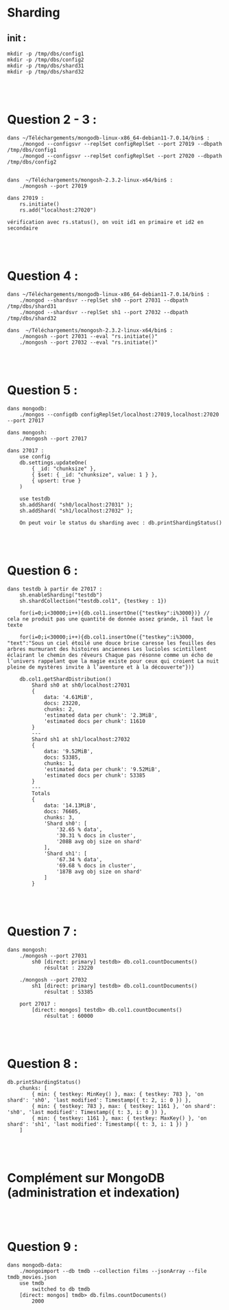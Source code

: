 # Sharding

## init : 

    mkdir -p /tmp/dbs/config1
    mkdir -p /tmp/dbs/config2
    mkdir -p /tmp/dbs/shard31
    mkdir -p /tmp/dbs/shard32


<br></br>

# Question 2 - 3 :

    dans ~/Téléchargements/mongodb-linux-x86_64-debian11-7.0.14/bin$ : 
        ./mongod --configsvr --replSet configReplSet --port 27019 --dbpath /tmp/dbs/config1
        ./mongod --configsvr --replSet configReplSet --port 27020 --dbpath /tmp/dbs/config2


    dans  ~/Téléchargements/mongosh-2.3.2-linux-x64/bin$ : 
        ./mongosh --port 27019

    dans 27019 :
        rs.initiate()
        rs.add("localhost:27020")

    vérification avec rs.status(), on voit id1 en primaire et id2 en secondaire

<br></br>

# Question 4 :

    dans ~/Téléchargements/mongodb-linux-x86_64-debian11-7.0.14/bin$ :
        ./mongod --shardsvr --replSet sh0 --port 27031 --dbpath /tmp/dbs/shard31
        ./mongod --shardsvr --replSet sh1 --port 27032 --dbpath /tmp/dbs/shard32

    dans  ~/Téléchargements/mongosh-2.3.2-linux-x64/bin$ :
        ./mongosh --port 27031 --eval "rs.initiate()"
        ./mongosh --port 27032 --eval "rs.initiate()"

<br></br>

# Question 5 :

    dans mongodb:
        ./mongos --configdb configReplSet/localhost:27019,localhost:27020 --port 27017

    dans mongosh:
        ./mongosh --port 27017

    dans 27017 :
        use config
        db.settings.updateOne(
            { _id: "chunksize" },
            { $set: { _id: "chunksize", value: 1 } },
            { upsert: true }
        )

        use testdb
        sh.addShard( "sh0/localhost:27031" );
        sh.addShard( "sh1/localhost:27032" );

        On peut voir le status du sharding avec : db.printShardingStatus()

<br></br>

# Question 6 :


    dans testdb à partir de 27017 :
        sh.enableSharding("testdb")
        sh.shardCollection("testdb.col1", {testkey : 1})

        for(i=0;i<30000;i++){db.col1.insertOne({"testkey":i%3000})} // cela ne produit pas une quantité de donnée assez grande, il faut le texte

        for(i=0;i<30000;i++){db.col1.insertOne({"testkey":i%3000, "text":"Sous un ciel étoilé une douce brise caresse les feuilles des arbres murmurant des histoires anciennes Les lucioles scintillent éclairant le chemin des rêveurs Chaque pas résonne comme un écho de l’univers rappelant que la magie existe pour ceux qui croient La nuit pleine de mystères invite à l’aventure et à la découverte"})}

        db.col1.getShardDistribution()
            Shard sh0 at sh0/localhost:27031
            {
                data: '4.61MiB',
                docs: 23220,
                chunks: 2,
                'estimated data per chunk': '2.3MiB',
                'estimated docs per chunk': 11610
            }
            ---
            Shard sh1 at sh1/localhost:27032
            {
                data: '9.52MiB',
                docs: 53385,
                chunks: 1,
                'estimated data per chunk': '9.52MiB',
                'estimated docs per chunk': 53385
            }
            ---
            Totals
            {
                data: '14.13MiB',
                docs: 76605,
                chunks: 3,
                'Shard sh0': [
                    '32.65 % data',
                    '30.31 % docs in cluster',
                    '208B avg obj size on shard'
                ],
                'Shard sh1': [
                    '67.34 % data',
                    '69.68 % docs in cluster',
                    '187B avg obj size on shard'
                ]
            }



<br></br>

# Question 7 :

    dans mongosh:
        ./mongosh --port 27031
            sh0 [direct: primary] testdb> db.col1.countDocuments()
                résultat : 23220

        ./mongosh --port 27032
            sh1 [direct: primary] testdb> db.col1.countDocuments()
                résultat : 53385

        port 27017 :
            [direct: mongos] testdb> db.col1.countDocuments()
                résultat : 60000

<br></br>

# Question 8 :

    db.printShardingStatus()
        chunks: [
            { min: { testkey: MinKey() }, max: { testkey: 783 }, 'on shard': 'sh0', 'last modified': Timestamp({ t: 2, i: 0 }) },
            { min: { testkey: 783 }, max: { testkey: 1161 }, 'on shard': 'sh0', 'last modified': Timestamp({ t: 3, i: 0 }) },
            { min: { testkey: 1161 }, max: { testkey: MaxKey() }, 'on shard': 'sh1', 'last modified': Timestamp({ t: 3, i: 1 }) }
        ]


<br></br>

# Complément sur MongoDB (administration et indexation)

<br></br>

# Question 9 :

    dans mongodb-data:
        ./mongoimport --db tmdb --collection films --jsonArray --file tmdb_movies.json 
        use tmdb
            switched to db tmdb
        [direct: mongos] tmdb> db.films.countDocuments()
            2000
